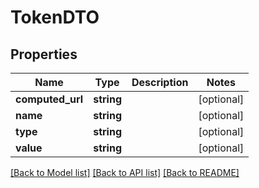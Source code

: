# TokenDTO

## Properties

Name | Type | Description | Notes
------------ | ------------- | ------------- | -------------
**computed_url** | **string** |  | [optional] 
**name** | **string** |  | [optional] 
**type** | **string** |  | [optional] 
**value** | **string** |  | [optional] 

[[Back to Model list]](../README.md#documentation-for-models) [[Back to API list]](../README.md#documentation-for-api-endpoints) [[Back to README]](../README.md)
